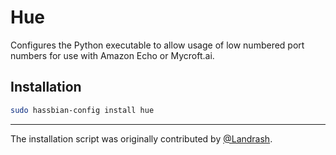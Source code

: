 # Hue

Configures the Python executable to allow usage of low numbered port numbers
for use with Amazon Echo or Mycroft.ai.

## Installation

```bash
sudo hassbian-config install hue
```

***

The installation script was originally contributed by [@Landrash][landrash].

<!--- Links --->
[landrash]: https://github.com/landrash
